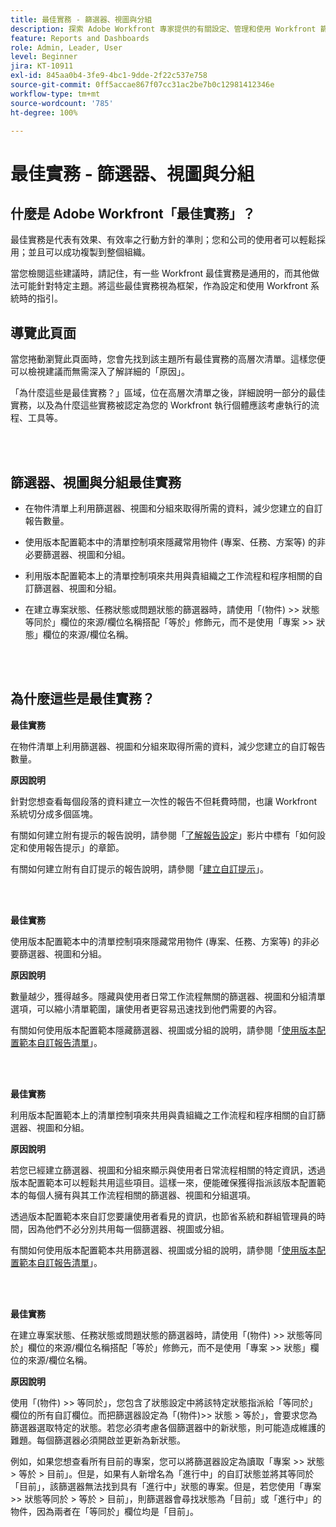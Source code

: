 ```yaml
---
title: 最佳實務 - 篩選器、視圖與分組
description: 探索 Adobe Workfront 專家提供的有關設定、管理和使用 Workfront 篩選器、視圖和分組的最佳實務建議。
feature: Reports and Dashboards
role: Admin, Leader, User
level: Beginner
jira: KT-10911
exl-id: 845aa0b4-3fe9-4bc1-9dde-2f22c537e758
source-git-commit: 0ff5accae867f07cc31ac2be7b0c12981412346e
workflow-type: tm+mt
source-wordcount: '785'
ht-degree: 100%

---
```


# 最佳實務 - 篩選器、視圖與分組

## 什麼是 Adobe Workfront「最佳實務」？

最佳實務是代表有效果、有效率之行動方針的準則；您和公司的使用者可以輕鬆採用；並且可以成功複製到整個組織。

當您檢閱這些建議時，請記住，有一些 Workfront 最佳實務是通用的，而其他做法可能針對特定主題。將這些最佳實務視為框架，作為設定和使用 Workfront 系統時的指引。

## 導覽此頁面

當您捲動瀏覽此頁面時，您會先找到該主題所有最佳實務的高層次清單。這樣您便可以檢視建議而無需深入了解詳細的「原因」。

「為什麼這些是最佳實務？」區域，位在高層次清單之後，詳細說明一部分的最佳實務，以及為什麼這些實務被認定為您的 Workfront 執行個體應該考慮執行的流程、工具等。

</br>
</br>

## 篩選器、視圖與分組最佳實務

* 在物件清單上利用篩選器、視圖和分組來取得所需的資料，減少您建立的自訂報告數量。

* 使用版本配置範本中的清單控制項來隱藏常用物件 (專案、任務、方案等) 的非必要篩選器、視圖和分組。

* 利用版本配置範本上的清單控制項來共用與貴組織之工作流程和程序相關的自訂篩選器、視圖和分組。

* 在建立專案狀態、任務狀態或問題狀態的篩選器時，請使用「(物件) >> 狀態等同於」欄位的來源/欄位名稱搭配「等於」修飾元，而不是使用「專案 >> 狀態」欄位的來源/欄位名稱。

</br>
</br>

## 為什麼這些是最佳實務？

**最佳實務**

在物件清單上利用篩選器、視圖和分組來取得所需的資料，減少您建立的自訂報告數量。

**原因說明**

針對您想查看每個段落的資料建立一次性的報告不但耗費時間，也讓 Workfront 系統切分成多個區塊。

有關如何建立附有提示的報告說明，請參閱「[了解報告設定](https://experienceleague.adobe.com/docs/workfront-learn/tutorials-workfront/reporting/basic-reporting/report-settings.html)」影片中標有「如何設定和使用報告提示」的章節。

有關如何建立附有自訂提示的報告說明，請參閱「[建立自訂提示](https://experienceleague.adobe.com/docs/workfront-learn/tutorials-workfront/reporting/intermediate-reporting/custom-prompts.html)」。

</br>
</br>

**最佳實務**

使用版本配置範本中的清單控制項來隱藏常用物件 (專案、任務、方案等) 的非必要篩選器、視圖和分組。

**原因說明**

數量越少，獲得越多。隱藏與使用者日常工作流程無關的篩選器、視圖和分組清單選項，可以縮小清單範圍，讓使用者更容易迅速找到他們需要的內容。

有關如何使用版本配置範本隱藏篩選器、視圖或分組的說明，請參閱「[使用版本配置範本自訂報告清單](https://experienceleague.adobe.com/docs/workfront-learn/tutorials-workfront/administration-and-setup/layout-templates/customize-reporting-lists-with-layout-templates.html)」。

</br>
</br>

**最佳實務**

利用版本配置範本上的清單控制項來共用與貴組織之工作流程和程序相關的自訂篩選器、視圖和分組。

**原因說明**

若您已經建立篩選器、視圖和分組來顯示與使用者日常流程相關的特定資訊，透過版本配置範本可以輕鬆共用這些項目。這樣一來，便能確保獲得指派該版本配置範本的每個人擁有與其工作流程相關的篩選器、視圖和分組選項。

透過版本配置範本來自訂您要讓使用者看見的資訊，也節省系統和群組管理員的時間，因為他們不必分別共用每一個篩選器、視圖或分組。

有關如何使用版本配置範本共用篩選器、視圖或分組的說明，請參閱「[使用版本配置範本自訂報告清單](https://experienceleague.adobe.com/docs/workfront-learn/tutorials-workfront/administration-and-setup/layout-templates/customize-reporting-lists-with-layout-templates.html)」。

</br>
</br>

**最佳實務**

在建立專案狀態、任務狀態或問題狀態的篩選器時，請使用「(物件) >> 狀態等同於」欄位的來源/欄位名稱搭配「等於」修飾元，而不是使用「專案 >> 狀態」欄位的來源/欄位名稱。

**原因說明**

使用「(物件) >> 等同於」，您包含了狀態設定中將該特定狀態指派給「等同於」欄位的所有自訂欄位。而把篩選器設定為「(物件)>> 狀態 > 等於」，會要求您為篩選器選取特定的狀態。若您必須考慮各個篩選器中的新狀態，則可能造成維護的難題。每個篩選器必須開啟並更新為新狀態。

例如，如果您想查看所有目前的專案，您可以將篩選器設定為讀取「專案 >> 狀態 > 等於 > 目前」。但是，如果有人新增名為「進行中」的自訂狀態並將其等同於「目前」，該篩選器無法找到具有「進行中」狀態的專案。但是，若您使用「專案 >> 狀態等同於 > 等於 > 目前」，則篩選器會尋找狀態為「目前」或「進行中」的物件，因為兩者在「等同於」欄位均是「目前」。
